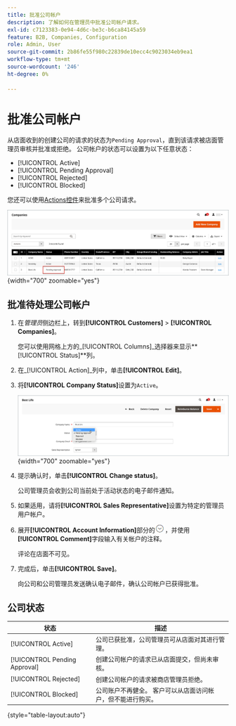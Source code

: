 ```yaml
---
title: 批准公司帐户
description: 了解如何在管理员中批准公司帐户请求。
exl-id: c7123383-0e94-4d6c-be3c-b6ca84145a59
feature: B2B, Companies, Configuration
role: Admin, User
source-git-commit: 2b86fe55f980c22839de10ecc4c9023034eb9ea1
workflow-type: tm+mt
source-wordcount: '246'
ht-degree: 0%

---
```


# 批准公司帐户

从店面收到的创建公司的请求的状态为`Pending Approval`，直到该请求被店面管理员审核并批准或拒绝。 公司帐户的状态可以设置为以下任意状态：

- [!UICONTROL Active]
- [!UICONTROL Pending Approval]
- [!UICONTROL Rejected]
- [!UICONTROL Blocked]

您还可以使用[Actions控件](account-company-manage.md)来批准多个公司请求。

![未决批准](./assets/companies-pending-approval.png){width="700" zoomable="yes"}

## 批准待处理公司帐户

1. 在&#x200B;_管理员_&#x200B;侧边栏上，转到&#x200B;**[!UICONTROL Customers]** > **[!UICONTROL Companies]**。

   您可以使用网格上方的&#x200B;_[!UICONTROL Columns]_选择器来显示&#x200B;**[!UICONTROL Status]**列。

1. 在&#x200B;_[!UICONTROL Action]_列中，单击&#x200B;**[!UICONTROL Edit]**。

1. 将&#x200B;**[!UICONTROL Company Status]**&#x200B;设置为`Active`。

   ![设置公司状态](./assets/company-status-active.png){width="700" zoomable="yes"}

1. 提示确认时，单击&#x200B;**[!UICONTROL Change status]**。

   公司管理员会收到公司当前处于活动状态的电子邮件通知。

1. 如果适用，请将&#x200B;**[!UICONTROL Sales Representative]**&#x200B;设置为特定的管理员用户帐户。

1. 展开&#x200B;**[!UICONTROL Account Information]**&#x200B;部分的![扩展选择器](../assets/icon-display-expand.png)，并使用&#x200B;**[!UICONTROL Comment]**&#x200B;字段输入有关帐户的注释。

   评论在店面不可见。

1. 完成后，单击&#x200B;**[!UICONTROL Save]**。

   向公司和公司管理员发送确认电子邮件，确认公司帐户已获得批准。

## 公司状态

| 状态 | 描述 |
|------------------|--------------------------------------------------------------------------------------------------------------------------------------------|
| [!UICONTROL Active] | 公司已获批准，公司管理员可从店面对其进行管理。 |
| [!UICONTROL Pending Approval] | 创建公司帐户的请求已从店面提交，但尚未审核。 |
| [!UICONTROL Rejected] | 创建公司帐户的请求被商店管理员拒绝。 |
| [!UICONTROL Blocked] | 公司账户不再健全。 客户可以从店面访问帐户，但不能进行购买。 |

{style="table-layout:auto"}
